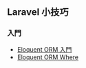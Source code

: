 ## Laravel 小技巧

### 入門

- [Eloquent ORM 入門](eloquent-orm-intro.md)
- [Eloquent ORM Where](eloquent-orm-where.md)
